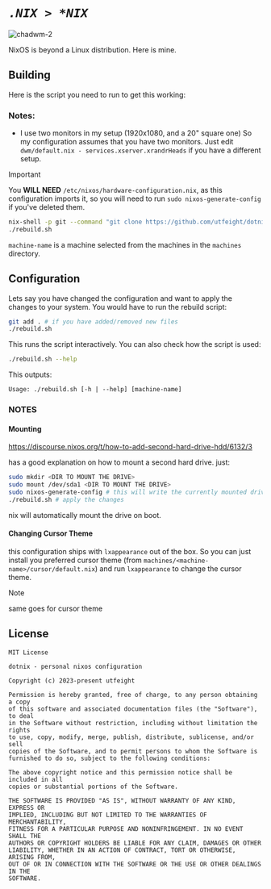 # _**`.NIX > *NIX`**_

![chadwm-2](https://github.com/utfeight/dotnix/assets/101834410/9d009cb7-2bbf-4f19-bf3b-8f3245387f19)

NixOS is beyond a Linux distribution. Here is mine.

## Building

Here is the script you need to run to get this working:

### Notes:

- I use two monitors in my setup (1920x1080, and a 20" square one) So my
  configuration assumes that you have two monitors. Just edit
  `dwm/default.nix - services.xserver.xrandrHeads` if you have a different
  setup.

<!--deno-fmt-ignore-->
> [!IMPORTANT]
> You **WILL NEED** `/etc/nixos/hardware-configuration.nix`, as
> this configuration imports it, so you will need to run
> `sudo nixos-generate-config` if you've deleted them.

```sh
nix-shell -p git --command "git clone https://github.com/utfeight/dotnix && cd dotnix"
./rebuild.sh
```

`machine-name` is a machine selected from the machines in the `machines`
directory.

## Configuration

Lets say you have changed the configuration and want to apply the changes to
your system. You would have to run the rebuild script:

```sh
git add . # if you have added/removed new files
./rebuild.sh
```

This runs the script interactively. You can also check how the script is used:

```sh
./rebuild.sh --help
```

This outputs:

```
Usage: ./rebuild.sh [-h | --help] [machine-name]
```

### NOTES

#### Mounting

https://discourse.nixos.org/t/how-to-add-second-hard-drive-hdd/6132/3

has a good explanation on how to mount a second hard drive. just:

```sh
sudo mkdir <DIR TO MOUNT THE DRIVE>
sudo mount /dev/sda1 <DIR TO MOUNT THE DRIVE>
sudo nixos-generate-config # this will write the currently mounted drives to /etc/nix/hardware-configuration.nix automatically
./rebuild.sh # apply the changes
```

nix will automatically mount the drive on boot.

#### Changing Cursor Theme

this configuration ships with `lxappearance` out of the box. So you can just
install you preferred cursor theme (from
`machines/<machine-name>/cursor/default.nix`) and run `lxappearance` to change
the cursor theme.

<!--deno-fmt-ignore-->
> [!NOTE]
> same goes for cursor theme

## License

```
MIT License

dotnix - personal nixos configuration

Copyright (c) 2023-present utfeight

Permission is hereby granted, free of charge, to any person obtaining a copy
of this software and associated documentation files (the "Software"), to deal
in the Software without restriction, including without limitation the rights
to use, copy, modify, merge, publish, distribute, sublicense, and/or sell
copies of the Software, and to permit persons to whom the Software is
furnished to do so, subject to the following conditions:

The above copyright notice and this permission notice shall be included in all
copies or substantial portions of the Software.

THE SOFTWARE IS PROVIDED "AS IS", WITHOUT WARRANTY OF ANY KIND, EXPRESS OR
IMPLIED, INCLUDING BUT NOT LIMITED TO THE WARRANTIES OF MERCHANTABILITY,
FITNESS FOR A PARTICULAR PURPOSE AND NONINFRINGEMENT. IN NO EVENT SHALL THE
AUTHORS OR COPYRIGHT HOLDERS BE LIABLE FOR ANY CLAIM, DAMAGES OR OTHER
LIABILITY, WHETHER IN AN ACTION OF CONTRACT, TORT OR OTHERWISE, ARISING FROM,
OUT OF OR IN CONNECTION WITH THE SOFTWARE OR THE USE OR OTHER DEALINGS IN THE
SOFTWARE.
```
